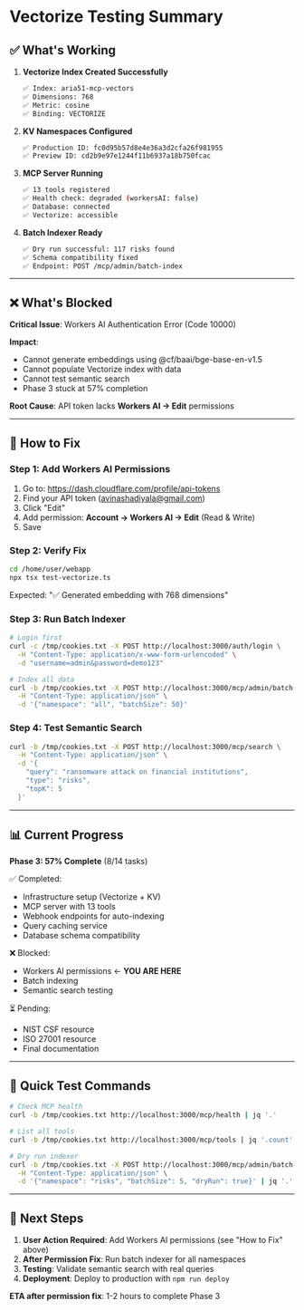 # Vectorize Testing Summary

## ✅ What's Working

1. **Vectorize Index Created Successfully**
   ```bash
   ✅ Index: aria51-mcp-vectors
   ✅ Dimensions: 768
   ✅ Metric: cosine
   ✅ Binding: VECTORIZE
   ```

2. **KV Namespaces Configured**
   ```bash
   ✅ Production ID: fc0d95b57d8e4e36a3d2cfa26f981955
   ✅ Preview ID: cd2b9e97e1244f11b6937a18b750fcac
   ```

3. **MCP Server Running**
   ```bash
   ✅ 13 tools registered
   ✅ Health check: degraded (workersAI: false)
   ✅ Database: connected
   ✅ Vectorize: accessible
   ```

4. **Batch Indexer Ready**
   ```bash
   ✅ Dry run successful: 117 risks found
   ✅ Schema compatibility fixed
   ✅ Endpoint: POST /mcp/admin/batch-index
   ```

---

## ❌ What's Blocked

**Critical Issue**: Workers AI Authentication Error (Code 10000)

**Impact**:
- Cannot generate embeddings using @cf/baai/bge-base-en-v1.5
- Cannot populate Vectorize index with data
- Cannot test semantic search
- Phase 3 stuck at 57% completion

**Root Cause**: API token lacks **Workers AI → Edit** permissions

---

## 🔧 How to Fix

### Step 1: Add Workers AI Permissions
1. Go to: https://dash.cloudflare.com/profile/api-tokens
2. Find your API token (avinashadiyala@gmail.com)
3. Click "Edit"
4. Add permission: **Account → Workers AI → Edit** (Read & Write)
5. Save

### Step 2: Verify Fix
```bash
cd /home/user/webapp
npx tsx test-vectorize.ts
```
Expected: "✅ Generated embedding with 768 dimensions"

### Step 3: Run Batch Indexer
```bash
# Login first
curl -c /tmp/cookies.txt -X POST http://localhost:3000/auth/login \
  -H "Content-Type: application/x-www-form-urlencoded" \
  -d "username=admin&password=demo123"

# Index all data
curl -b /tmp/cookies.txt -X POST http://localhost:3000/mcp/admin/batch-index \
  -H "Content-Type: application/json" \
  -d '{"namespace": "all", "batchSize": 50}'
```

### Step 4: Test Semantic Search
```bash
curl -b /tmp/cookies.txt -X POST http://localhost:3000/mcp/search \
  -H "Content-Type: application/json" \
  -d '{
    "query": "ransomware attack on financial institutions",
    "type": "risks",
    "topK": 5
  }'
```

---

## 📊 Current Progress

**Phase 3: 57% Complete** (8/14 tasks)

✅ Completed:
- Infrastructure setup (Vectorize + KV)
- MCP server with 13 tools
- Webhook endpoints for auto-indexing
- Query caching service
- Database schema compatibility

❌ Blocked:
- Workers AI permissions ← **YOU ARE HERE**
- Batch indexing
- Semantic search testing

⏳ Pending:
- NIST CSF resource
- ISO 27001 resource
- Final documentation

---

## 📝 Quick Test Commands

```bash
# Check MCP health
curl -b /tmp/cookies.txt http://localhost:3000/mcp/health | jq '.'

# List all tools
curl -b /tmp/cookies.txt http://localhost:3000/mcp/tools | jq '.count'

# Dry run indexer
curl -b /tmp/cookies.txt -X POST http://localhost:3000/mcp/admin/batch-index \
  -H "Content-Type: application/json" \
  -d '{"namespace": "risks", "batchSize": 5, "dryRun": true}' | jq '.'
```

---

## 🎯 Next Steps

1. **User Action Required**: Add Workers AI permissions (see "How to Fix" above)
2. **After Permission Fix**: Run batch indexer for all namespaces
3. **Testing**: Validate semantic search with real queries
4. **Deployment**: Deploy to production with `npm run deploy`

**ETA after permission fix**: 1-2 hours to complete Phase 3
